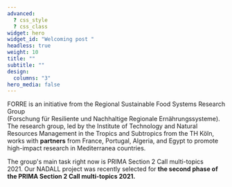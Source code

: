 ```yaml
---
advanced:
  ? css_style
  ? css_class
widget: hero
widget_id: "Welcoming post "
headless: true
weight: 10
title: ""
subtitle: ""
design:
  columns: "3"
hero_media: false
---
```

FORRE is an initiative from the Regional Sustainable Food Systems 
Research Group (Forschung für Resiliente und Nachhaltige Regionale Ernährungssysteme). The research group, led by the Institute of Technology and Natural Resources Management in the Tropics and Subtropics from the TH Köln, works with **partners** from France, Portugal, Algeria, and Egypt to promote high-impact research in Mediterranea countries. 

The group's main task right now is PRIMA Section 2 Call multi-topics 2021. Our NADALL project was recently selected for **the second phase of the PRIMA Section 2 Call multi-topics 2021.**
